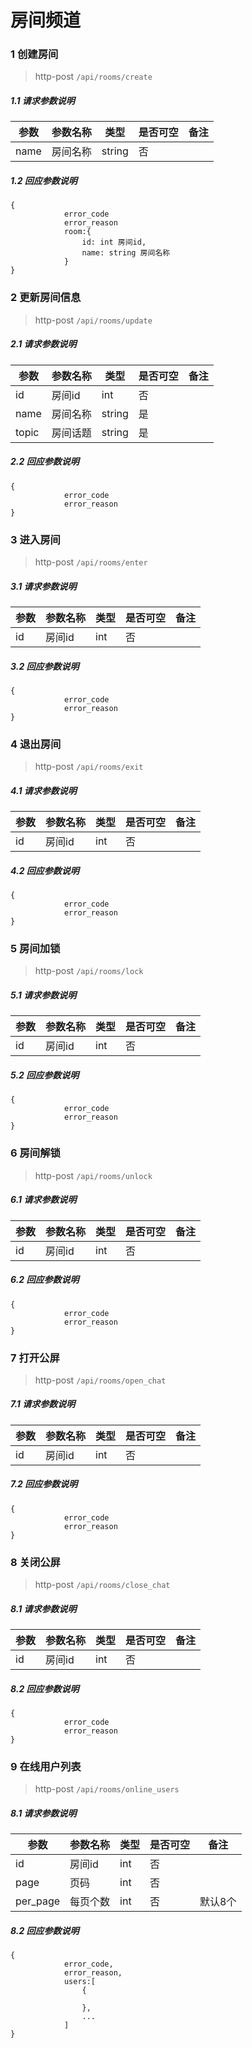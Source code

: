 # 房间频道

### 1 创建房间

> http-post ```/api/rooms/create```

##### 1.1 请求参数说明
|参数|参数名称|类型|是否可空|备注
|---|---|---|---|---
|name|房间名称|string|否|

##### 1.2 回应参数说明
```
{
		    error_code
		    error_reason
            room:{
                id: int 房间id,
                name: string 房间名称
            } 
}
```

### 2 更新房间信息

> http-post ```/api/rooms/update```

##### 2.1 请求参数说明
|参数|参数名称|类型|是否可空|备注
|---|---|---|---|---
|id|房间id|int|否|
|name|房间名称|string|是|
|topic|房间话题|string|是|

##### 2.2 回应参数说明
```
{
		    error_code
		    error_reason
}
```

### 3 进入房间

> http-post ```/api/rooms/enter```

##### 3.1 请求参数说明
|参数|参数名称|类型|是否可空|备注
|---|---|---|---|---
|id|房间id|int|否|

##### 3.2 回应参数说明
```
{
		    error_code
		    error_reason
}
```

### 4 退出房间

> http-post ```/api/rooms/exit```

##### 4.1 请求参数说明
|参数|参数名称|类型|是否可空|备注
|---|---|---|---|---
|id|房间id|int|否|

##### 4.2 回应参数说明
```
{
		    error_code
		    error_reason
}
```

### 5 房间加锁

> http-post ```/api/rooms/lock```

##### 5.1 请求参数说明
|参数|参数名称|类型|是否可空|备注
|---|---|---|---|---
|id|房间id|int|否|

##### 5.2 回应参数说明
```
{
		    error_code
		    error_reason
}
```

### 6 房间解锁

> http-post ```/api/rooms/unlock```

##### 6.1 请求参数说明
|参数|参数名称|类型|是否可空|备注
|---|---|---|---|---
|id|房间id|int|否|

##### 6.2 回应参数说明
```
{
		    error_code
		    error_reason
}
```

### 7 打开公屏

> http-post ```/api/rooms/open_chat```

##### 7.1 请求参数说明
|参数|参数名称|类型|是否可空|备注
|---|---|---|---|---
|id|房间id|int|否|

##### 7.2 回应参数说明
```
{
		    error_code
		    error_reason
}
```

### 8 关闭公屏

> http-post ```/api/rooms/close_chat```

##### 8.1 请求参数说明
|参数|参数名称|类型|是否可空|备注
|---|---|---|---|---
|id|房间id|int|否|

##### 8.2 回应参数说明
```
{
		    error_code
		    error_reason
}
```

### 9 在线用户列表

> http-post ```/api/rooms/online_users```

##### 8.1 请求参数说明
|参数|参数名称|类型|是否可空|备注
|---|---|---|---|---
|id|房间id|int|否|
|page|页码|int|否|
|per_page|每页个数|int|否|默认8个

##### 8.2 回应参数说明
```
{
		    error_code,
		    error_reason,
		    users:[
		        {
		           
		        },
		        ...
		    ]
}
```

